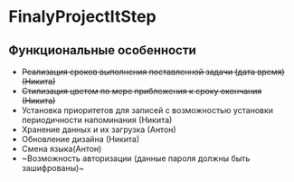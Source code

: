 # FinalyProjectItStep

## Функциональные особенности

- ~~Реализация сроков выполнения поставленной задачи (дата время) (Никита)~~
- ~~Стилизация цветом по мере приблежения к сроку окончания (Никита)~~
- Установка приоритетов для записей с возможностью установки периодичности напоминания (Никита)
- Хранение данных и их загрузка (Антон)
- Обновление дизайна (Никита)
- Смена языка(Антон)
- ~Возможность авторизации (данные пароля должны быть зашифрованы)~
